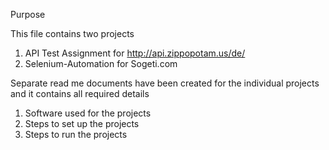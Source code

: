 Purpose

This file contains two projects

1. API Test Assignment for http://api.zippopotam.us/de/
2. Selenium-Automation for Sogeti.com


Separate read me documents have been created for the individual projects and it contains all required details

1. Software used for the projects
2. Steps to set up the projects
3. Steps to run the projects
